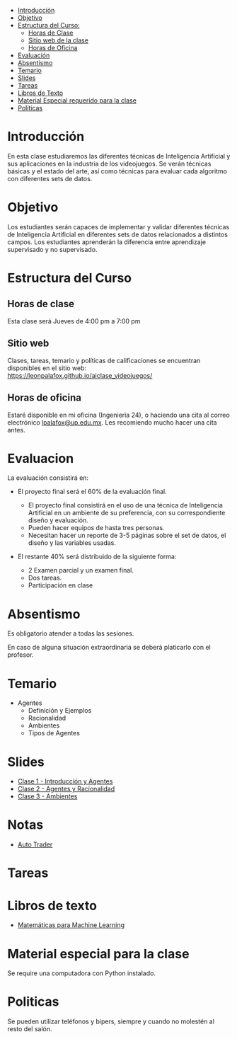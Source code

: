

- [Introducción](#introduccion)
- [Objetivo](#objetivo)
- [Estructura del Curso:](#estrctura-del-curso)
  - [Horas de Clase](#horas-de-clase)
  - [Sitio web de la clase](#sitio-web)
  - [Horas de Oficina](#horas-de-oficina)
- [Evaluación](#evaluacion)
- [Absentismo](#absentismo)
- [Temario](#temario)
- [Slides](#slides)
- [Tareas](#tareas)
- [Libros de Texto](#libros-de-texto)
- [Material Especial requerido para la clase](#material-especial-para-clase)
- [Políticas](#politicas)


# Introducción

En esta clase estudiaremos las diferentes técnicas de Inteligencia Artificial y sus aplicaciones en la industria de los videojuegos. Se verán técnicas básicas y el estado del arte, así como técnicas para evaluar cada algoritmo con diferentes sets de datos.

# Objetivo

Los estudiantes serán capaces de implementar y validar diferentes técnicas de Inteligencia Artificial en diferentes sets de datos relacionados a distintos campos. Los estudiantes aprenderán la diferencia entre aprendizaje supervisado y no supervisado.

# Estructura del Curso

## Horas de clase

Esta clase será Jueves de 4:00 pm a 7:00 pm

## Sitio web

Clases, tareas, temario y políticas de calificaciones se encuentran disponibles en el sitio web: https://leonpalafox.github.io/aiclase_videojuegos/

## Horas de oficina

Estaré disponible en mi oficina (Ingenieria 24), o haciendo una cita al correo electrónico lpalafox@up.edu.mx. Les recomiendo mucho hacer una cita antes.

# Evaluacion

La evaluación consistirá en:

- El proyecto final será el 60% de la evaluación final.
    - El proyecto final consistirá en el uso de una técnica de Inteligencia Artificial en un ambiente de su preferencia, con su correspondiente diseño y evaluación.
  - Pueden hacer equipos de hasta tres personas.
  - Necesitan hacer un reporte de 3-5 páginas sobre el set de datos, el diseño y las variables usadas.

- El restante 40% será distribuido de la siguiente forma:
  - 2 Examen parcial y un examen final. 
  - Dos tareas.
  - Participación en clase


# Absentismo
Es obligatorio atender a todas las sesiones.

En caso de alguna situación extraordinaria se deberá platicarlo con el profesor.

# Temario

- Agentes
	- Definición y Ejemplos
	- Racionalidad
	- Ambientes
	- Tipos de Agentes



# Slides

- [Clase 1 - Introducción y Agentes](https://github.com/leonpalafox/aiclase_videojuegos/blob/master/Slides/UPAI2020.pptx)
- [Clase 2 - Agentes y Racionalidad](https://github.com/leonpalafox/aiclase_videojuegos/blob/master/Slides/UPAI2020_2.pptx)
- [Clase 3 - Ambientes](https://github.com/leonpalafox/aiclase_videojuegos/blob/master/Slides/UPAI2020_3.pptx)




# Notas

- [Auto Trader](https://github.com/leonpalafox/aiclase_videojuegos/blob/master/code/MarketTrader.ipynb)




# Tareas



# Libros de texto

- [Matemáticas para Machine Learning](https://mml-book.github.io/book/mml-book.pdf)


# Material especial para la clase

Se require una computadora con Python instalado.

# Politicas

Se pueden utilizar teléfonos y bipers, siempre y cuando no molestén al resto del salón.
